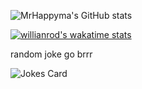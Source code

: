 ![MrHappyma's GitHub stats](https://github-readme-stats.vercel.app/api?username=mrhappyma)

[![willianrod's wakatime stats](https://github-readme-stats.vercel.app/api/wakatime?username=userexe)](https://wakatime.com/@userexe)

random joke go brrr

![Jokes Card](https://readme-jokes.vercel.app/api)
